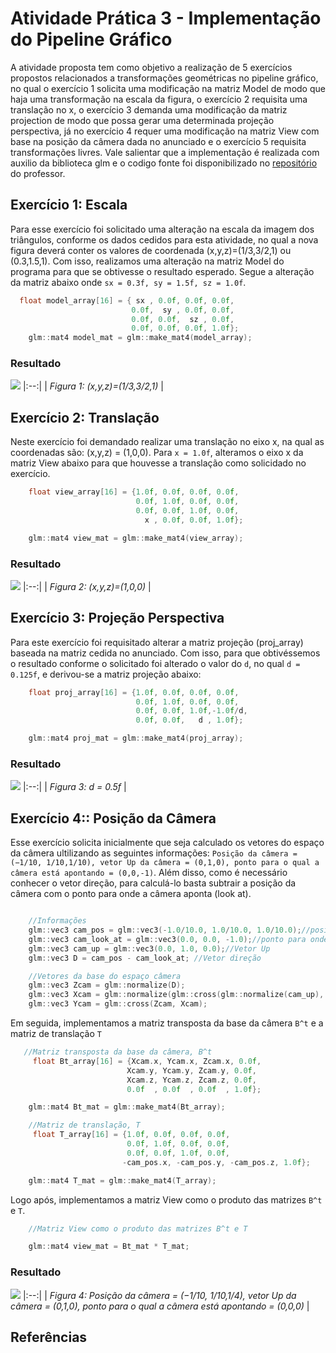 # Atividade Prática 3 - Implementação do Pipeline Gráfico

<p>A atividade proposta tem como objetivo a realização de 5 exercícios propostos relacionados a transformações geométricas no pipeline gráfico, no qual o exercício 1 solicita uma modificação na matriz Model de modo que haja uma transformação na escala da figura, o exercício 2 requisita uma translação no x, o exercício 3 demanda uma modificação da matriz projection de modo que possa gerar uma determinada projeção perspectiva, já no exercício 4 requer uma modificação na matriz View com base na posição da câmera dada no anunciado e o exercício 5 requisita transformações livres. Vale salientar que a implementação é realizada com auxilio da biblioteca glm e o codigo fonte foi disponibilizado no <a href="https://github.com/capagot/icg/tree/master/03_transformations">repositório</a> do professor.</p>


## Exercício 1: Escala

Para esse exercício foi solicitado uma alteração na escala da imagem dos triângulos, conforme os dados cedidos para esta atividade, no qual a nova figura deverá conter os valores de coordenada (x,y,z)=(1/3,3/2,1) ou (0.3,1.5,1). Com isso, realizamos uma alteração na matriz Model do programa para que se obtivesse o resultado esperado. Segue a alteração da matriz abaixo onde `sx = 0.3f, sy = 1.5f, sz = 1.0f`.

```C
  float model_array[16] = { sx , 0.0f, 0.0f, 0.0f, 
                           0.0f,  sy , 0.0f, 0.0f, 
                           0.0f, 0.0f,  sz , 0.0f, 
                           0.0f, 0.0f, 0.0f, 1.0f};
    glm::mat4 model_mat = glm::make_mat4(model_array); 
```

### Resultado

![](https://github.com/andersonleitee/ICG/blob/master/Atividade_03/prints/Exercicio-1.png?raw=true) 
|:--:| 
| *Figura 1: (x,y,z)=(1/3,3/2,1)* |

## Exercício 2: Translação

Neste exercício foi demandado realizar uma translação no eixo x, na qual as coordenadas são: (x,y,z) = (1,0,0). Para `x = 1.0f`, alteramos o eixo x da matriz View abaixo para que houvesse a translação como solicidado no exercício.

```C
    float view_array[16] = {1.0f, 0.0f, 0.0f, 0.0f, 
                            0.0f, 1.0f, 0.0f, 0.0f, 
                            0.0f, 0.0f, 1.0f, 0.0f, 
                              x , 0.0f, 0.0f, 1.0f};

    glm::mat4 view_mat = glm::make_mat4(view_array);
```

### Resultado

![](https://github.com/andersonleitee/ICG/blob/master/Atividade_03/prints/Exercicio-2.png?raw=true) 
|:--:| 
| *Figura 2: (x,y,z)=(1,0,0)* |

## Exercício 3: Projeção Perspectiva

Para este exercício foi requisitado alterar a matriz projeção (proj_array) baseada na matriz cedida no anunciado. Com isso, para que obtivéssemos o resultado conforme o solicitado foi alterado o valor do `d`, no qual `d = 0.125f`, e derivou-se a matriz projeção abaixo:  

```C
    float proj_array[16] = {1.0f, 0.0f, 0.0f, 0.0f, 
                            0.0f, 1.0f, 0.0f, 0.0f, 
                            0.0f, 0.0f, 1.0f,-1.0f/d, 
                            0.0f, 0.0f,   d , 1.0f};

    glm::mat4 proj_mat = glm::make_mat4(proj_array);
```

### Resultado

![](https://github.com/andersonleitee/ICG/blob/master/Atividade_03/prints/Exercicio-3.png?raw=true) 
|:--:| 
| *Figura 3: d = 0.5f* |


## Exercício 4:: Posição da Câmera

Esse exercício solicita inicialmente que seja calculado os vetores do espaço da câmera ultilizando as seguintes informações: `Posição da câmera = (−1/10, 1/10,1/10), vetor Up da câmera = (0,1,0), ponto para o qual a câmera está apontando = (0,0,-1)`. Além disso, como é necessário conhecer o vetor direção, para calculá-lo basta subtrair a posição da câmera com o ponto para onde a câmera aponta (look at). 

```C

    //Informações
    glm::vec3 cam_pos = glm::vec3(-1.0/10.0, 1.0/10.0, 1.0/10.0);//posição da câmera.
    glm::vec3 cam_look_at = glm::vec3(0.0, 0.0, -1.0);//ponto para onde a câmera aponta.
    glm::vec3 cam_up = glm::vec3(0.0, 1.0, 0.0);//Vetor Up
    glm::vec3 D = cam_pos - cam_look_at; //Vetor direção

    //Vetores da base do espaço câmera
    glm::vec3 Zcam = glm::normalize(D);
    glm::vec3 Xcam = glm::normalize(glm::cross(glm::normalize(cam_up), Zcam));
    glm::vec3 Ycam = glm::cross(Zcam, Xcam);

```

Em seguida, implementamos a matriz transposta da base da câmera `B^t` e a matriz de translação `T`

```C
   //Matriz transposta da base da câmera, B^t
     float Bt_array[16] = {Xcam.x, Ycam.x, Zcam.x, 0.0f,
                          Xcam.y, Ycam.y, Zcam.y, 0.0f,
                          Xcam.z, Ycam.z, Zcam.z, 0.0f,
                          0.0f  , 0.0f  , 0.0f  , 1.0f};

    glm::mat4 Bt_mat = glm::make_mat4(Bt_array);

    //Matriz de translação, T
     float T_array[16] = {1.0f, 0.0f, 0.0f, 0.0f,
                          0.0f, 1.0f, 0.0f, 0.0f,
                          0.0f, 0.0f, 1.0f, 0.0f,
                         -cam_pos.x, -cam_pos.y, -cam_pos.z, 1.0f};

    glm::mat4 T_mat = glm::make_mat4(T_array);
```
Logo após, implementamos a matriz View como o produto das matrizes `B^t` e `T`.

```C
    //Matriz View como o produto das matrizes B^t e T

    glm::mat4 view_mat = Bt_mat * T_mat;

```
### Resultado

![](https://github.com/andersonleitee/ICG/blob/master/Atividade_03/prints/Exercicio-4.png?raw=true) 
|:--:| 
| *Figura 4: Posição da câmera = (−1/10, 1/10,1/4), vetor Up da câmera = (0,1,0), ponto para o qual a câmera está apontando = (0,0,0)* |
## Referências

